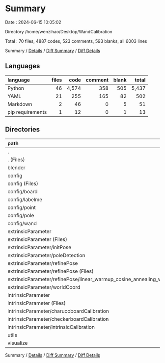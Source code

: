 # Summary

Date : 2024-06-15 10:05:02

Directory /home/wenzihao/Desktop/WandCalibration

Total : 70 files,  4887 codes, 523 comments, 593 blanks, all 6003 lines

Summary / [Details](details.md) / [Diff Summary](diff.md) / [Diff Details](diff-details.md)

## Languages
| language | files | code | comment | blank | total |
| :--- | ---: | ---: | ---: | ---: | ---: |
| Python | 46 | 4,574 | 358 | 505 | 5,437 |
| YAML | 21 | 255 | 165 | 82 | 502 |
| Markdown | 2 | 46 | 0 | 5 | 51 |
| pip requirements | 1 | 12 | 0 | 1 | 13 |

## Directories
| path | files | code | comment | blank | total |
| :--- | ---: | ---: | ---: | ---: | ---: |
| . | 70 | 4,887 | 523 | 593 | 6,003 |
| . (Files) | 4 | 277 | 2 | 13 | 292 |
| blender | 1 | 12 | 1 | 10 | 23 |
| config | 21 | 255 | 165 | 82 | 502 |
| config (Files) | 6 | 161 | 86 | 63 | 310 |
| config/board | 3 | 12 | 36 | 9 | 57 |
| config/labelme | 1 | 6 | 2 | 0 | 8 |
| config/point | 2 | 12 | 3 | 0 | 15 |
| config/pole | 4 | 15 | 7 | 2 | 24 |
| config/wand | 5 | 49 | 31 | 8 | 88 |
| extrinsicParameter | 28 | 3,403 | 295 | 384 | 4,082 |
| extrinsicParameter (Files) | 1 | 0 | 0 | 1 | 1 |
| extrinsicParameter/initPose | 4 | 251 | 12 | 27 | 290 |
| extrinsicParameter/poleDetection | 5 | 689 | 59 | 44 | 792 |
| extrinsicParameter/refinePose | 8 | 1,475 | 103 | 216 | 1,794 |
| extrinsicParameter/refinePose (Files) | 6 | 1,232 | 99 | 173 | 1,504 |
| extrinsicParameter/refinePose/linear_warmup_cosine_annealing_warm_restarts_weight_decay | 2 | 243 | 4 | 43 | 290 |
| extrinsicParameter/worldCoord | 10 | 988 | 121 | 96 | 1,205 |
| intrinsicParameter | 6 | 372 | 42 | 44 | 458 |
| intrinsicParameter (Files) | 1 | 0 | 0 | 1 | 1 |
| intrinsicParameter/charucoboardCalibration | 2 | 159 | 13 | 14 | 186 |
| intrinsicParameter/checkerboardCalibration | 2 | 140 | 23 | 23 | 186 |
| intrinsicParameter/intrinsicCalibration | 1 | 73 | 6 | 6 | 85 |
| utils | 4 | 151 | 11 | 23 | 185 |
| visualize | 6 | 417 | 7 | 37 | 461 |

Summary / [Details](details.md) / [Diff Summary](diff.md) / [Diff Details](diff-details.md)